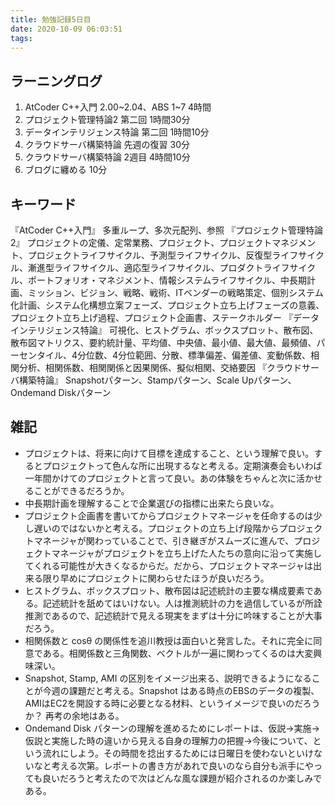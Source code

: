 ```yaml
---
title: 勉強記録5日目
date: 2020-10-09 06:03:51
tags:
---
```


## ラーニングログ
1. AtCoder C++入門 2.00~2.04、ABS 1~7 4時間
1. プロジェクト管理特論2 第二回 1時間30分
1. データインテリジェンス特論 第二回 1時間10分
1. クラウドサーバ構築特論 先週の復習 30分
1. クラウドサーバ構築特論 2週目 4時間10分
1. ブログに纏める 10分

## キーワード
『AtCoder C++入門』
多重ループ、多次元配列、参照
『プロジェクト管理特論2』
プロジェクトの定儀、定常業務、プロジェクト、プロジェクトマネジメント、プロジェクトライフサイクル、予測型ライフサイクル、反復型ライフサイクル、漸進型ライフサイクル、適応型ライフサイクル、プロダクトライフサイクル、ポートフォリオ・マネジメント、情報システムライフサイクル、中長期計画、ミッション、ビジョン、戦略、戦術、ITベンダーの戦略策定、個別システム化計画、システム化構想立案フェーズ、プロジェクト立ち上げフェーズの意義、プロジェクト立ち上げ過程、プロジェクト企画書、ステークホルダー
『データインテリジェンス特論』
可視化、ヒストグラム、ボックスプロット、散布図、散布図マトリクス、要約統計量、平均値、中央値、最小値、最大値、最頻値、パーセンタイル、4分位数、4分位範囲、分散、標準偏差、偏差値、変動係数、相関分析、相関係数、相関関係と因果関係、擬似相関、交絡要因
『クラウドサーバ構築特論』
Snapshotパターン、Stampパターン、Scale Upパターン、Ondemand Diskパターン

## 雑記
- プロジェクトは、将来に向けて目標を達成すること、という理解で良い。するとプロジェクトって色んな所に出現するなと考える。定期演奏会もいわば一年間かけてのプロジェクトと言って良い。あの体験をちゃんと次に活かせることができるだろうか。
- 中長期計画を理解することで企業選びの指標に出来たら良いな。
- プロジェクト企画書を書いてからプロジェクトマネージャを任命するのは少し遅いのではないかと考える。プロジェクトの立ち上げ段階からプロジェクトマネージャが関わっていることで、引き継ぎがスムーズに進んで、プロジェクトマネージャがプロジェクトを立ち上げた人たちの意向に沿って実施してくれる可能性が大きくなるからだ。だから、プロジェクトマネージャは出来る限り早めにプロジェクトに関わらせたほうが良いだろう。
- ヒストグラム、ボックスプロット、散布図は記述統計の主要な構成要素である。記述統計を舐めてはいけない。人は推測統計の力を過信しているが所詮推測であるので、記述統計で見える現実をまずは十分に吟味することが大事だろう。
- 相関係数と cosθ の関係性を追川教授は面白いと発言した。それに完全に同意である。相関係数と三角関数、ベクトルが一遍に関わってくるのは大変興味深い。
- Snapshot, Stamp, AMI の区別をイメージ出来る、説明できるようになることが今週の課題だと考える。Snapshot はある時点のEBSのデータの複製、AMIはEC2を開設する時に必要となる材料、というイメージで良いのだろうか？ 再考の余地はある。
- Ondemand Disk パターンの理解を進めるためにレポートは、仮説→実施→仮説と実施した時の違いから見える自身の理解力の把握→今後について、という流れにしよう。その時間を捻出するためには日曜日を使わないといけないなと考える次第。レポートの書き方があれで良いのなら自分も派手にやっても良いだろうと考えたので次はどんな風な課題が紹介されるのか楽しみである。
